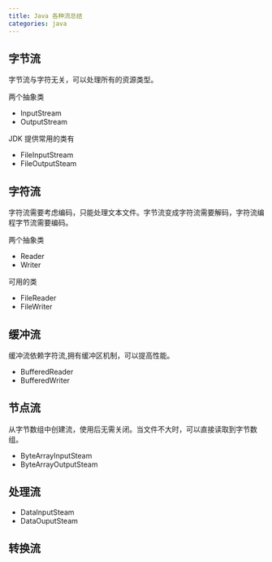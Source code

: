 ```yaml
---
title: Java 各种流总结
categories: java
---
```


## 字节流

字节流与字符无关，可以处理所有的资源类型。

两个抽象类

- InputStream
- OutputStream

JDK 提供常用的类有

- FileInputStream
- FileOutputSteam

## 字符流

字符流需要考虑编码，只能处理文本文件。字节流变成字符流需要解码，字符流编程字节流需要编码。

两个抽象类

- Reader
- Writer 

可用的类

- FileReader
- FileWriter

## 缓冲流

缓冲流依赖字符流,拥有缓冲区机制，可以提高性能。

- BufferedReader
- BufferedWriter


## 节点流

从字节数组中创建流，使用后无需关闭。当文件不大时，可以直接读取到字节数组。

 - ByteArrayInputSteam
 - ByteArrayOutputSteam


## 处理流

- DataInputSteam 
- DataOuputSteam

## 转换流



